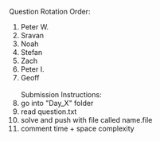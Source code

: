 Question Rotation Order:</br>
1. Peter W.</br>
2. Sravan</br>
3. Noah</br>
4. Stefan</br>
5. Zach</br>
6. Peter I.</br>
7. Geoff
</br></br>
Submission Instructions:</br>
1. go into "Day_X" folder</br>
2. read question.txt</br>
3. solve and push with file called name.file</br>
4. comment time + space complexity</br>
